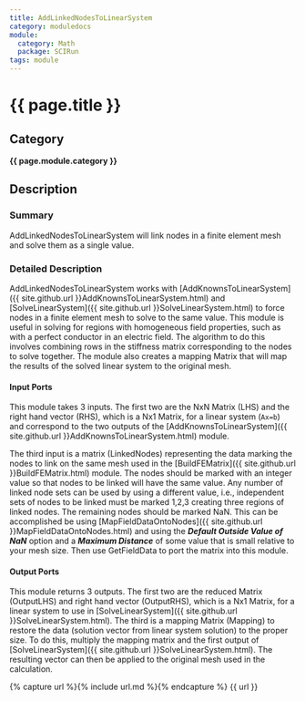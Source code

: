 ```yaml
---
title: AddLinkedNodesToLinearSystem
category: moduledocs
module:
  category: Math
  package: SCIRun
tags: module
---
```


# {{ page.title }}

## Category

**{{ page.module.category }}**

## Description

### Summary

AddLinkedNodesToLinearSystem will link nodes in a finite element mesh and solve them as a single value.

### Detailed Description

AddLinkedNodesToLinearSystem works with [AddKnownsToLinearSystem]({{ site.github.url }}AddKnownsToLinearSystem.html) and [SolveLinearSystem]({{ site.github.url }}SolveLinearSystem.html) to force nodes in a finite element mesh to solve to the same value. This module is useful in solving for regions with homogeneous field properties, such as with a perfect conductor in an electric field. The algorithm to do this involves combining rows in the stiffness matrix corresponding to the nodes to solve together. The module also creates a mapping Matrix that will map the results of the solved linear system to the original mesh.

#### Input Ports

This module takes 3 inputs. The first two are the NxN Matrix (LHS) and the right hand vector (RHS), which is a Nx1 Matrix, for a linear system (```Ax=b```) and correspond to the two outputs of the [AddKnownsToLinearSystem]({{ site.github.url }}AddKnownsToLinearSystem.html) module.

The third input is a matrix (LinkedNodes) representing the data marking the nodes to link on the same mesh used in the [BuildFEMatrix]({{ site.github.url }}BuildFEMatrix.html) module. The nodes should be marked with an integer value so that nodes to be linked will have the same value. Any number of linked node sets can be used by using a different value, i.e., independent sets of nodes to be linked must be marked 1,2,3 creating three regions of linked nodes. The remaining nodes should be marked NaN. This can be accomplished be using [MapFieldDataOntoNodes]({{ site.github.url }}MapFieldDataOntoNodes.html) and using the ***Default Outside Value of NaN*** option and a ***Maximum Distance*** of some value that is small relative to your mesh size. Then use GetFieldData to port the matrix into this module.

#### Output Ports

This module returns 3 outputs. The first two are the reduced Matrix (OutputLHS) and right hand vector (OutputRHS), which is a Nx1 Matrix, for a linear system to use in [SolveLinearSystem]({{ site.github.url }}SolveLinearSystem.html). The third is a mapping Matrix (Mapping) to restore the data (solution vector from linear system solution) to the proper size. To do this, multiply the mapping matrix and the first output of [SolveLinearSystem]({{ site.github.url }}SolveLinearSystem.html). The resulting vector can then be applied to the original mesh used in the calculation.

{% capture url %}{% include url.md %}{% endcapture %}
{{ url }}
